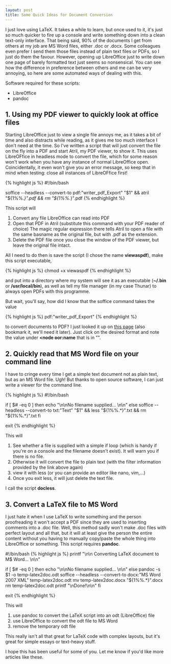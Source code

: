 ```yaml
---
layout: post
title: Some Quick Ideas for Document Conversion
---
```


I just love using LaTeX. It takes a while to learn, but once used to it, it's just so much quicker to fire up a console and write something down into a clean text-only interface. That being said, 90% of the documents I get from others at my job are MS Word files, either .doc or .docx. Some colleagues even prefer I send them those files instead of plain text files or PDFs, so I just do them the favour. However, opening up LibreOffice just to write down one page of barely formatted text just seems so nonsensical. You can see how the difference in preference between others and me can be very annoying, so here are some automated ways of dealing with this.

Software required for these scripts:
* LibreOffice
* pandoc

## 1. Using my PDF viewer to quickly look at office files

Starting LibreOffice just to view a single file annoys me, as it takes a bit of time and also distracts while reading, as it gives me too much interface I don't need at the time. So I've written a script that will just convert the file on the fly into a PDF and start Atril, my PDF viewer, to show it. This uses LibreOFfice in headless mode to convert the file, which for some reason won't work when you have any instance of normal LibreOffice open. Coincidentally, it even won't give you an error message, so keep that in mind when testing: close all instances of LibreOFfice first!

{% highlight js %}
#!/bin/bash

soffice --headless --convert-to pdf:"writer_pdf_Export" "$1" && 
atril "${1%%.*}".pdf &&
rm "${1%%.*}".pdf
{% endhighlight %}

This script will

1. Convert any file LibreOffice can read into PDF
2. Open that PDF in Atril (substitute this command with your PDF reader of choice)
The magic regular expression there tells Atril to open a file with the same basname as the original file, but with .pdf as the extension.
3. Delete the PDF file once you close the window of the PDF viewer, but leave the original file intact.

All I need to do then is save the script (I chose the name **viewaspdf**), make this script executable, 

{% highlight js %}
chmod +x viewaspdf
{% endhighlight %}

and put into a directory where my system will see it as an executable (**~/.bin** or **/usr/local/bin**), as well as tell my file manager (in my case Thunar) to always open PDFs with this programme.

But wait, you'll say, how did I know that the soffice command takes the value

{% highlight js %}
pdf:"writer_pdf_Export"
{% endhighlight %}

to convert documents to PDF? I just looked it up on <a href="https://cgit.freedesktop.org/libreoffice/core/tree/filter/source/config/fragments/filters"> this page</a> (also bookmark it, we'll need it later). Just click on the desired format and note the value under **<node oor:name** that is in "".

## 2. Quickly read that MS Word file on your command line

I have to cringe every time I get a simple text document not as plain text, but as an MS Word file. Ugh! But thanks to open source software, I can just write a viewer for the command line.

{% highlight js %}
#!/bin/bash

if [ $# -eq 0 ]
  then
    echo "\n\nNo filename supplied... \n\n"
  else
    soffice --headless --convert-to txt:"Text" "$1" &&
    less "${1%%.*}".txt &&
    rm "${1%%.*}".txt
fi

exit
{% endhighlight %}

This will

1. See whether a file is supplied with a simple if loop (which is handy if you're on a console and the filename doesn't exist). It will warn you if there is no file.
2. Otherwise it will convert the file to plain text (with the filter information provided by the link above again) 
3. view it with less (or you can provide an editor like nano, vim,...)
4. Once you exit less, it will just delete the text file.

I call the script **docless**.

## 3. Convert a LaTeX file to MS Word

I just hate it when I use LaTeX to write something and the person proofreading it won't accept a PDF since they are used to inserting comments into a .doc file. Well, this method sadly won't make .doc files with perfect layout and all that, but it will at least give the person the entire content without you having to manually copy/paste the whole thing into LibreOffice or something. This script requires **pandoc**.

#!/bin/bash
{% highlight js %}
printf "\n\n Converting LaTeX document to M$ Word... \n\n"

if [ $# -eq 0 ]
  then
    echo "\n\nNo filename supplied... \n\n"
  else
    pandoc -s $1 -o temp-latex2doc.odt
    soffice --headless --convert-to docx:"MS Word 2007 XML" temp-latex2doc.odt
    mv temp-latex2doc.docx "${1%%.*}".docx
    rm temp-latex2doc.odt
    printf "\nDone!\n\n"
fi

exit
{% endhighlight %}

This will

1. use pandoc to convert the LaTeX script into an odt (LibreOffice) file
2. use LibreOffice to convert the odt file to MS Word
3. remove the temporary odt file

This really isn't all that great for LaTeX code with complex layouts, but it's great for simple essays or text-heavy stuff.

I hope this has been useful for some of you. Let me know if you'd like more articles like these.

